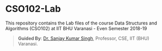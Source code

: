 # CSO102-Lab
This repository contains the Lab files of the course Data Structures and Algorithms (CSO102) at IIT BHU Varanasi - Even Semester 2018-19
> **Guided By**: [Dr. Sanjay Kumar Singh](https://iitbhu.ac.in/dept/cse/people/skscse), Professor, CSE, IIT (BHU) Varanasi.
